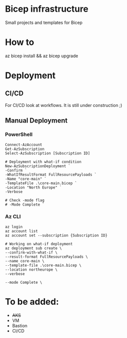 # Bicep infrastructure
Small projects and templates for Bicep

# How to
az bicep install && az bicep upgrade

# Deployment
## CI/CD
For CI/CD look at workflows.
It is still under construction ;)

## Manual Deployment
### PowerShell
```
Connect-AzAccount
Get-AzSubscription
Select-AzSubscription [Subscription ID]

# Deployment with what-if condition
New-AzSubscriptionDeployment `
-Confirm `
-WhatIfResultFormat FullResourcePayloads `
-Name "core-main" `
-TemplateFile .\core-main.bicep `
-Location "North Europe" `
-Verbose

# Check -mode flag
# -Mode Complete `
```
### Az CLI
```
az login
az account list
az account set --subscription {Subscription ID}

# Working on what-if deployment
az deployment sub create \
--confirm-with-what-if \
--result-format FullResourcePayloads \
--name core-main \
--template-file .\core-main.bicep \
--location northeurope \
--verbose

--mode Complete \
```

# To be added:
- ~~AKS~~
- VM
- Bastion
- CI/CD
